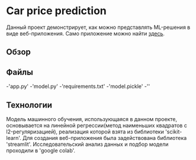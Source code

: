 # Car price prediction
Данный проект демонстрирует, как можно представлять ML-решения в виде веб-приложения. Само приложение можно найти [здесь](https://car-price-pred.streamlit.app/).
## Обзор

## Файлы
-'app.py'
-'model.py'
-'requirements.txt'
-'model.pickle'
-''

## Технологии
Модель машинного обучения, использующаяся в данном проекте, основывается на линейной регрессии(метод наименьших квадратов с l2-регуляризацией), реализация которой взята из библиотеки 'scikit-learn'. Для создания веб-приложения была задействована библиотека 'streamlit'. Исследовательский анализ данных и подбор модели проходили в 'google colab'. 
